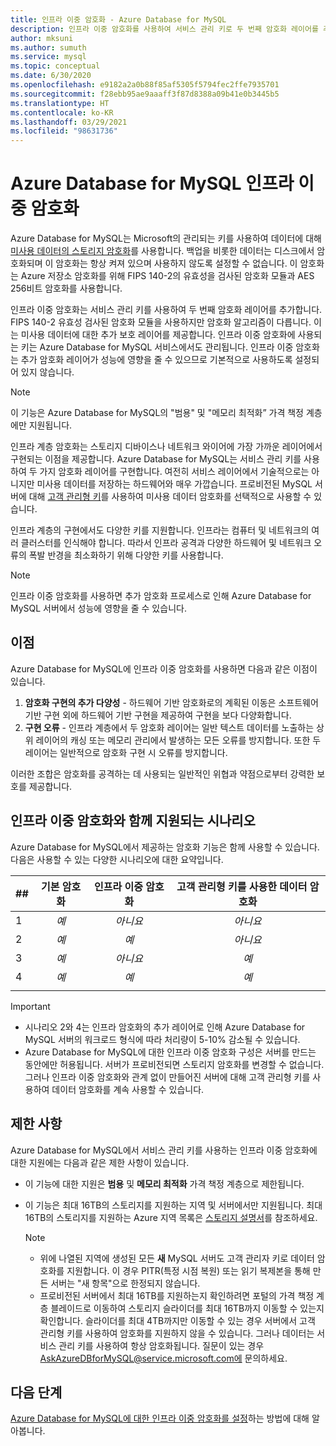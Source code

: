 ```yaml
---
title: 인프라 이중 암호화 - Azure Database for MySQL
description: 인프라 이중 암호화를 사용하여 서비스 관리 키로 두 번째 암호화 레이어를 추가하는 방법에 대해 알아봅니다.
author: mksuni
ms.author: sumuth
ms.service: mysql
ms.topic: conceptual
ms.date: 6/30/2020
ms.openlocfilehash: e9182a2a0b88f85af5305f5794fec2ffe7935701
ms.sourcegitcommit: f28ebb95ae9aaaff3f87d8388a09b41e0b3445b5
ms.translationtype: HT
ms.contentlocale: ko-KR
ms.lasthandoff: 03/29/2021
ms.locfileid: "98631736"
---
```

# <a name="azure-database-for-mysql-infrastructure-double-encryption"></a>Azure Database for MySQL 인프라 이중 암호화

Azure Database for MySQL는 Microsoft의 관리되는 키를 사용하여 데이터에 대해 [미사용 데이터의 스토리지 암호화](concepts-security.md#at-rest)를 사용합니다. 백업을 비롯한 데이터는 디스크에서 암호화되며 이 암호화는 항상 켜져 있으며 사용하지 않도록 설정할 수 없습니다. 이 암호화는 Azure 저장소 암호화를 위해 FIPS 140-2의 유효성을 검사된 암호화 모듈과 AES 256비트 암호화를 사용합니다.

인프라 이중 암호화는 서비스 관리 키를 사용하여 두 번째 암호화 레이어를 추가합니다. FIPS 140-2 유효성 검사된 암호화 모듈을 사용하지만 암호화 알고리즘이 다릅니다. 이는 미사용 데이터에 대한 추가 보호 레이어를 제공합니다. 인프라 이중 암호화에 사용되는 키는 Azure Database for MySQL 서비스에서도 관리됩니다. 인프라 이중 암호화는 추가 암호화 레이어가 성능에 영향을 줄 수 있으므로 기본적으로 사용하도록 설정되어 있지 않습니다.

> [!NOTE]
> 이 기능은 Azure Database for MySQL의 "범용" 및 "메모리 최적화” 가격 책정 계층에만 지원됩니다.

인프라 계층 암호화는 스토리지 디바이스나 네트워크 와이어에 가장 가까운 레이어에서 구현되는 이점을 제공합니다. Azure Database for MySQL는 서비스 관리 키를 사용하여 두 가지 암호화 레이어를 구현합니다. 여전히 서비스 레이어에서 기술적으로는 아니지만 미사용 데이터를 저장하는 하드웨어와 매우 가깝습니다. 프로비전된 MySQL 서버에 대해 [고객 관리형 키](concepts-data-encryption-mysql.md)를 사용하여 미사용 데이터 암호화를 선택적으로 사용할 수 있습니다. 

인프라 계층의 구현에서도 다양한 키를 지원합니다. 인프라는 컴퓨터 및 네트워크의 여러 클러스터를 인식해야 합니다. 따라서 인프라 공격과 다양한 하드웨어 및 네트워크 오류의 폭발 반경을 최소화하기 위해 다양한 키를 사용합니다. 

> [!NOTE]
> 인프라 이중 암호화를 사용하면 추가 암호화 프로세스로 인해 Azure Database for MySQL 서버에서 성능에 영향을 줄 수 있습니다.

## <a name="benefits"></a>이점

Azure Database for MySQL에 인프라 이중 암호화를 사용하면 다음과 같은 이점이 있습니다.

1. **암호화 구현의 추가 다양성** - 하드웨어 기반 암호화로의 계획된 이동은 소프트웨어 기반 구현 외에 하드웨어 기반 구현을 제공하여 구현을 보다 다양화합니다.
2. **구현 오류** - 인프라 계층에서 두 암호화 레이어는 일반 텍스트 데이터를 노출하는 상위 레이어의 캐싱 또는 메모리 관리에서 발생하는 모든 오류를 방지합니다. 또한 두 레이어는 일반적으로 암호화 구현 시 오류를 방지합니다.

이러한 조합은 암호화를 공격하는 데 사용되는 일반적인 위협과 약점으로부터 강력한 보호를 제공합니다.

## <a name="supported-scenarios-with-infrastructure-double-encryption"></a>인프라 이중 암호화와 함께 지원되는 시나리오

Azure Database for MySQL에서 제공하는 암호화 기능은 함께 사용할 수 있습니다. 다음은 사용할 수 있는 다양한 시나리오에 대한 요약입니다.

|  ##   | 기본 암호화 | 인프라 이중 암호화 | 고객 관리형 키를 사용한 데이터 암호화  |
|:------|:------------------:|:--------------------------------:|:--------------------------------------------:|
| 1     | *예*              | *아니요*                             | *아니요*                                         |
| 2     | *예*              | *예*                            | *아니요*                                         |
| 3     | *예*              | *아니요*                             | *예*                                        |
| 4     | *예*              | *예*                            | *예*                                        |
|       |                    |                                  |                                              |

> [!Important]
> - 시나리오 2와 4는 인프라 암호화의 추가 레이어로 인해 Azure Database for MySQL 서버의 워크로드 형식에 따라 처리량이 5-10% 감소될 수 있습니다.
> - Azure Database for MySQL에 대한 인프라 이중 암호화 구성은 서버를 만드는 동안에만 허용됩니다. 서버가 프로비전되면 스토리지 암호화를 변경할 수 없습니다. 그러나 인프라 이중 암호화와 관계 없이 만들어진 서버에 대해 고객 관리형 키를 사용하여 데이터 암호화를 계속 사용할 수 있습니다.

## <a name="limitations"></a>제한 사항

Azure Database for MySQL에서 서비스 관리 키를 사용하는 인프라 이중 암호화에 대한 지원에는 다음과 같은 제한 사항이 있습니다.

* 이 기능에 대한 지원은 **범용** 및 **메모리 최적화** 가격 책정 계층으로 제한됩니다.
* 이 기능은 최대 16TB의 스토리지를 지원하는 지역 및 서버에서만 지원됩니다. 최대 16TB의 스토리지를 지원하는 Azure 지역 목록은 [스토리지 설명서](concepts-pricing-tiers.md#storage)를 참조하세요.

    > [!NOTE]
    > - 위에 나열된 지역에 생성된 모든 **새** MySQL 서버도 고객 관리자 키로 데이터 암호화를 지원합니다. 이 경우 PITR(특정 시점 복원) 또는 읽기 복제본을 통해 만든 서버는 "새 항목"으로 한정되지 않습니다.
    > - 프로비전된 서버에서 최대 16TB를 지원하는지 확인하려면 포털의 가격 책정 계층 블레이드로 이동하여 스토리지 슬라이더를 최대 16TB까지 이동할 수 있는지 확인합니다. 슬라이더를 최대 4TB까지만 이동할 수 있는 경우 서버에서 고객 관리형 키를 사용하여 암호화를 지원하지 않을 수 있습니다. 그러나 데이터는 서비스 관리 키를 사용하여 항상 암호화됩니다. 질문이 있는 경우 AskAzureDBforMySQL@service.microsoft.com에 문의하세요.

## <a name="next-steps"></a>다음 단계

[Azure Database for MySQL에 대한 인프라 이중 암호화를 설정](howto-double-encryption.md)하는 방법에 대해 알아봅니다.

